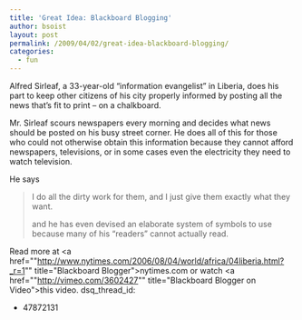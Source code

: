 ```yaml
---
title: 'Great Idea: Blackboard Blogging'
author: bsoist
layout: post
permalink: /2009/04/02/great-idea-blackboard-blogging/
categories:
  - fun
---
```

Alfred Sirleaf, a 33-year-old &#8220;information evangelist&#8221; in Liberia, does his part to keep other citizens of his city properly informed by posting all the news that&#8217;s fit to print &#8211; on a chalkboard.

Mr. Sirleaf scours newspapers every morning and decides what news should be posted on his busy street corner. He does all of this for those who could not otherwise obtain this information because they cannot afford newspapers, televisions, or in some cases even the electricity they need to watch television. 

He says  


> I do all the dirty work for them, and I just give them exactly what they want.</p>
and he has even devised an elaborate system of symbols to use because many of his &#8220;readers&#8221; cannot actually read.

Read more at <a href=""http://www.nytimes.com/2006/08/04/world/africa/04liberia.html?_r=1"" title="Blackboard Blogger">nytimes.com</a> or watch <a href=""http://vimeo.com/3602427"" title="Blackboard Blogger on Video">this video</a>.
dsq_thread_id:
  - 47872131